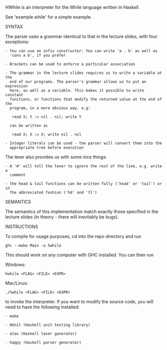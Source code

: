 HWhile is an interpreter for the While language written in Haskell.

See 'example.while' for a simple example.

SYNTAX

The parser uses a grammar identical to that in the lecture slides, with four
exceptions:

    - You can use an infix constructor: You can write 'a . b' as well as
      'cons a b', if you prefer

    - Brackets can be used to enforce a particular association

    - The grammar in the lecture slides requires us to write a variable at the
      end of our programs. The parser's grammar allows us to put an expression
      here, as well as a variable. This makes it possible to write constant
      functions, or functions that modify the returned value at the end of the
      program, in a more obvious way, e.g:

       read X; Y := nil . nil; write Y

      can be written as

       read X; X := X; write nil . nil

    - Integer literals can be used - the parser will convert them into the
      appropriate tree before execution

The lexer also provides us with some nice things:

    - A '#' will tell the lexer to ignore the rest of the line, e.g. write a
      comment

    - the head & tail functions can be written fully ('head' or 'tail') or in
      the abbreviated fashion ('hd' and 'tl')

SEMANTICS

The semantics of this implementation match exactly those specified in the
lecture slides (in theory - there will inevitably be bugs).

INSTRUCTIONS

To compile for usage purposes, cd into the repo directory and run

    ghc --make Main -o hwhile

This should work on any computer with GHC installed. You can then run

Windows:

    hwhile <FLAG> <FILE> <EXPR>

Mac/Linux:

    ./hwhile <FLAG> <FILE> <EXPR>

to invoke the interpreter. If you want to modify the source code, you will need
to have the following installed:
    
    - make

    - HUnit (Haskell unit testing library)

    - alex (Haskell lexer generator)

    - happy (Haskell parser generator)
